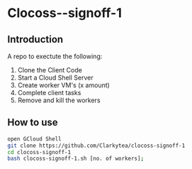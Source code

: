 # Clocoss--signoff-1

## Introduction

A repo to exectute the following:
1. Clone the Client Code
2. Start a Cloud Shell Server
3. Create worker VM's (x amount)
4. Complete client tasks
5. Remove and kill the workers

## How to use

```bash
open GCloud Shell
git clone https://github.com/Clarkytea/clocoss-signoff-1
cd clocoss-signoff-1
bash clocoss-signoff-1.sh [no. of workers];
```
